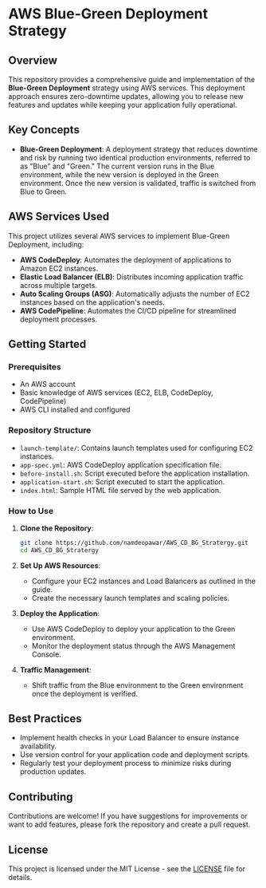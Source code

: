 # AWS Blue-Green Deployment Strategy

## Overview

This repository provides a comprehensive guide and implementation of the **Blue-Green Deployment** strategy using AWS services. This deployment approach ensures zero-downtime updates, allowing you to release new features and updates while keeping your application fully operational.

## Key Concepts

- **Blue-Green Deployment**: A deployment strategy that reduces downtime and risk by running two identical production environments, referred to as "Blue" and "Green." The current version runs in the Blue environment, while the new version is deployed in the Green environment. Once the new version is validated, traffic is switched from Blue to Green.

## AWS Services Used

This project utilizes several AWS services to implement Blue-Green Deployment, including:

- **AWS CodeDeploy**: Automates the deployment of applications to Amazon EC2 instances.
- **Elastic Load Balancer (ELB)**: Distributes incoming application traffic across multiple targets.
- **Auto Scaling Groups (ASG)**: Automatically adjusts the number of EC2 instances based on the application's needs.
- **AWS CodePipeline**: Automates the CI/CD pipeline for streamlined deployment processes.

## Getting Started

### Prerequisites

- An AWS account
- Basic knowledge of AWS services (EC2, ELB, CodeDeploy, CodePipeline)
- AWS CLI installed and configured

### Repository Structure

- `launch-template/`: Contains launch templates used for configuring EC2 instances.
- `app-spec.yml`: AWS CodeDeploy application specification file.
- `before-install.sh`: Script executed before the application installation.
- `application-start.sh`: Script executed to start the application.
- `index.html`: Sample HTML file served by the web application.

### How to Use

1. **Clone the Repository**:
   ```bash
   git clone https://github.com/namdeopawar/AWS_CD_BG_Stratergy.git
   cd AWS_CD_BG_Stratergy
   ```

2. **Set Up AWS Resources**:
   - Configure your EC2 instances and Load Balancers as outlined in the guide.
   - Create the necessary launch templates and scaling policies.

3. **Deploy the Application**:
   - Use AWS CodeDeploy to deploy your application to the Green environment.
   - Monitor the deployment status through the AWS Management Console.

4. **Traffic Management**:
   - Shift traffic from the Blue environment to the Green environment once the deployment is verified.

## Best Practices

- Implement health checks in your Load Balancer to ensure instance availability.
- Use version control for your application code and deployment scripts.
- Regularly test your deployment process to minimize risks during production updates.

## Contributing

Contributions are welcome! If you have suggestions for improvements or want to add features, please fork the repository and create a pull request.

## License

This project is licensed under the MIT License - see the [LICENSE](LICENSE) file for details.
